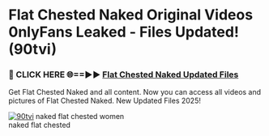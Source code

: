 # Flat Chested Naked Original Videos 0nlyFans Leaked - Files Updated! (90tvi)

<h3>🔴 CLICK HERE 🌐==►► <a href="https://tinyurl.com/yckcrads" rel="nofollow">Flat Chested Naked Updated Files</a></h3>

Get Flat Chested Naked and all content. Now you can access all videos and pictures of Flat Chested Naked. New Updated Files 2025!

[![90tvi](https://i.imgur.com/hpKpOFt.gif)](https://tinyurl.com/yckcrads)
naked flat chested women<br>
naked flat chested